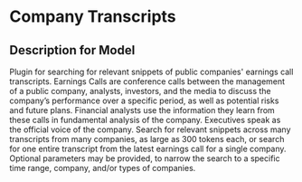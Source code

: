 # Company Transcripts

## Description for Model

Plugin for searching for relevant snippets of public companies' earnings call transcripts. Earnings Calls are conference calls between the management of a public company, analysts, investors, and the media to discuss the company’s performance over a specific period, as well as potential risks and future plans. Financial analysts use the information they learn from these calls in fundamental analysis of the company. Executives speak as the official voice of the company. Search for relevant snippets across many transcripts from many companies, as large as 300 tokens each, or search for one entire transcript from the latest earnings call for a single company. Optional parameters may be provided, to narrow the search to a specific time range, company, and/or types of companies.

